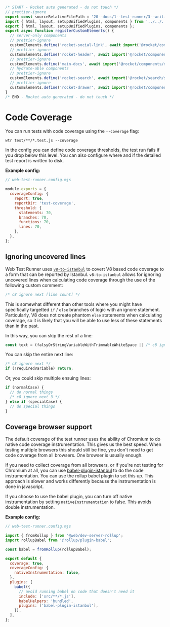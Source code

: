 ```js server
/* START - Rocket auto generated - do not touch */
// prettier-ignore
export const sourceRelativeFilePath = '20--docs/1--test-runner/3--writing-tests/40--code-coverage.rocket.md';
import { html, layout, setupUnifiedPlugins, components } from '../../../recursive.data.js';
export { html, layout, setupUnifiedPlugins, components };
export async function registerCustomElements() {
  // server-only components
  // prettier-ignore
  customElements.define('rocket-social-link', await import('@rocket/components/social-link.js').then(m => m.RocketSocialLink));
  // prettier-ignore
  customElements.define('rocket-header', await import('@rocket/components/header.js').then(m => m.RocketHeader));
  // prettier-ignore
  customElements.define('main-docs', await import('@rocket/components/main-docs.js').then(m => m.MainDocs));
  // hydrate-able components
  // prettier-ignore
  customElements.define('rocket-search', await import('@rocket/search/search.js').then(m => m.RocketSearch));
  // prettier-ignore
  customElements.define('rocket-drawer', await import('@rocket/components/drawer.js').then(m => m.RocketDrawer));
}
/* END - Rocket auto generated - do not touch */
```

# Code Coverage

You can run tests with code coverage using the `--coverage` flag:

```
wtr test/**/*.test.js --coverage
```

In the config you can define code coverage thresholds, the test run fails if you drop below this level. You can also configure where and if the detailed test report is written to disk.

**Example config:**

```js
// web-test-runner.config.mjs

module.exports = {
  coverageConfig: {
    report: true,
    reportDir: 'test-coverage',
    threshold: {
      statements: 70,
      branches: 70,
      functions: 70,
      lines: 70,
    },
  },
};
```

## Ignoring uncovered lines

Web Test Runner uses [`v8-to-istanbul`](https://github.com/istanbuljs/v8-to-istanbul) to covert V8 based code coverage to a form that can be reported by Istanbul. `v8-to-istanbul` allows for ignoring uncovered lines when calculating code coverage through the use of the following custom comment:

```js
/* c8 ignore next [line count] */
```

This is somewhat different than other tools where you might have specifically targetted `if` / `else` branches of logic with an ignore statement. Particularly, V8 does not create phantom `else` statements when calculating coverage, so it is likely that you will be able to use less of these statements than in the past.

In this way, you can skip the rest of a line:

```js
const text = (falsyOrStringVariableWithTrimmableWhiteSpace || /* c8 ignore next */ '').trim();
```

You can skip the entire next line:

```js
/* c8 ignore next */
if (!requiredVariable) return;
```

Or, you could skip multiple ensuing lines:

```js
if (normalCase) {
  // do normal things
  /* c8 ignore next 3 */
} else if (specialCase) {
  // do special things
}
```

## Coverage browser support

The default coverage of the test runner uses the ability of Chromium to do native code coverage instrumentation. This gives us the best speed. When testing multiple browsers this should still be fine, you don't need to get code coverage from all browsers. One browser is usually enough.

If you need to collect coverage from all browsers, or if you're not testing for Chromium at all, you can use [babel-plugin-istanbul](https://github.com/istanbuljs/babel-plugin-istanbul) to do the code instrumentation. You can use the rollup babel plugin to set this up. This approach is slower and works differently because the instrumentation is done in javascript.

If you choose to use the babel plugin, you can turn off native instrumentation by setting `nativeInstrumentation` to false. This avoids double instrumentation.

**Example config:**

```js
// web-test-runner.config.mjs

import { fromRollup } from '@web/dev-server-rollup';
import rollupBabel from '@rollup/plugin-babel';

const babel = fromRollup(rollupBabel);

export default {
  coverage: true,
  coverageConfig: {
    nativeInstrumentation: false,
  },
  plugins: [
    babel({
      // avoid running babel on code that doesn't need it
      include: ['src/**/*.js'],
      babelHelpers: 'bundled',
      plugins: ['babel-plugin-istanbul'],
    }),
  ],
};
```
